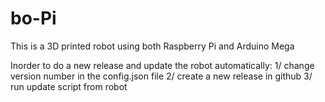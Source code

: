 # bo-Pi
This is a 3D printed robot using both Raspberry Pi and Arduino Mega

Inorder to do a new release and update the robot automatically:
1/ change version number in the config.json file
2/ create a new release in github
3/ run update script from robot
